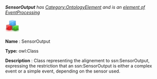 ___SensorOutput__ 
 has
 [Category:OntologyElement](../../Category/OntologyElement "Category:OntologyElement") 
 and is an
 [element of](../../Property/ElementOf "Property:ElementOf") 
[EventProcessing](../../Submissions/EventProcessing "Submissions:EventProcessing")_




  





[![Class](../public/images/thumb/2/27/Class.gif/45px-Class.gif)](../../Image/Class.gif "Class")


__Name__ 
 : SensorOutput
 



__Type:__ 
 owl:Class
 



__Description__ 
 : Class representing the alignement to ssn:SensorOutput, expressing the restriction that an ssn:SensorOutput is either a complex event or a simple event, depending on the sensor used.